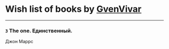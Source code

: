 # Wish list of books by [GvenVivar ](https://www.facebook.com/app_scoped_user_id/158266434925901/)
---

### `3` The one. Единственный.
Джон Маррс

